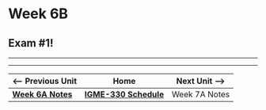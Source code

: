 # Week 6B

## Exam #1!

<hr><hr>

| <-- Previous Unit | Home | Next Unit -->
| --- | --- | --- 
| [**Week 6A Notes**](06A.md)     |  [**IGME-330 Schedule**](../schedule.md) | Week 7A Notes

